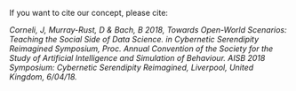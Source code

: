 If you want to cite our concept, please cite:

_Corneli, J, Murray-Rust, D & Bach, B 2018, Towards Open-World Scenarios: Teaching the Social Side of Data Science. in Cybernetic Serendipity Reimagined Symposium, Proc. Annual Convention of the Society for the Study of Artificial Intelligence and Simulation of Behaviour. AISB 2018 Symposium: Cybernetic Serendipity Reimagined, Liverpool, United Kingdom, 6/04/18._
